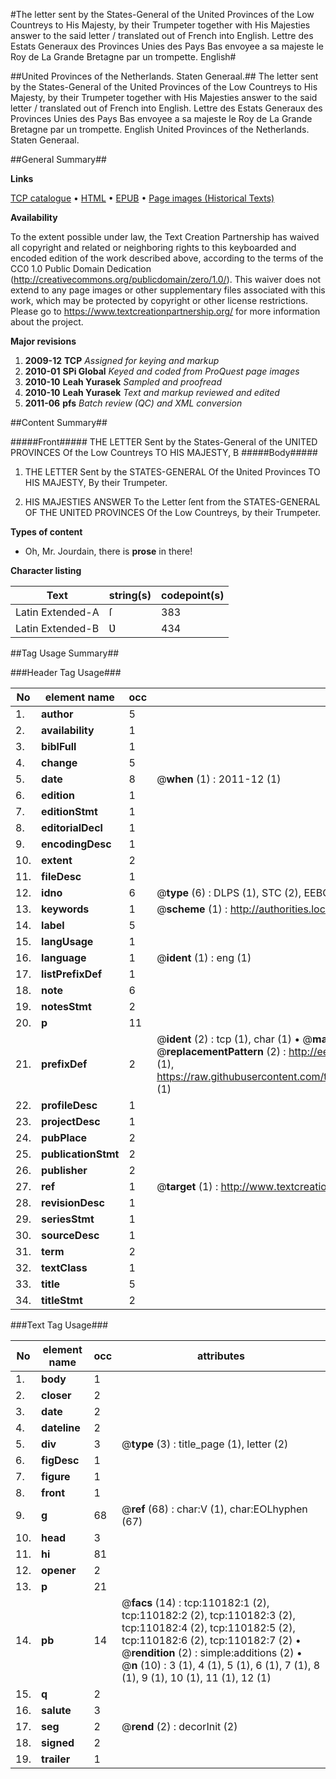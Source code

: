 #The letter sent by the States-General of the United Provinces of the Low Countreys to His Majesty, by their Trumpeter together with His Majesties answer to the said letter / translated out of French into English. Lettre des Estats Generaux des Provinces Unies des Pays Bas envoyee a sa majeste le Roy de La Grande Bretagne par un trompette. English#

##United Provinces of the Netherlands. Staten Generaal.##
The letter sent by the States-General of the United Provinces of the Low Countreys to His Majesty, by their Trumpeter together with His Majesties answer to the said letter / translated out of French into English.
Lettre des Estats Generaux des Provinces Unies des Pays Bas envoyee a sa majeste le Roy de La Grande Bretagne par un trompette. English
United Provinces of the Netherlands. Staten Generaal.

##General Summary##

**Links**

[TCP catalogue](http://www.ota.ox.ac.uk/tcp/)  • 
[HTML](http://tei.it.ox.ac.uk/tcp/Texts-HTML/free/A52/A52837.html)  • 
[EPUB](http://tei.it.ox.ac.uk/tcp/Texts-EPUB/free/A52/A52837.epub) • 
[Page images (Historical Texts)](https://historicaltexts.jisc.ac.uk/eebo-27701252e)

**Availability**

To the extent possible under law, the Text Creation Partnership has waived all copyright and related or neighboring rights to this keyboarded and encoded edition of the work described above, according to the terms of the CC0 1.0 Public Domain Dedication (http://creativecommons.org/publicdomain/zero/1.0/). This waiver does not extend to any page images or other supplementary files associated with this work, which may be protected by copyright or other license restrictions. Please go to https://www.textcreationpartnership.org/ for more information about the project.

**Major revisions**

1. __2009-12__ __TCP__ *Assigned for keying and markup*
1. __2010-01__ __SPi Global__ *Keyed and coded from ProQuest page images*
1. __2010-10__ __Leah Yurasek__ *Sampled and proofread*
1. __2010-10__ __Leah Yurasek__ *Text and markup reviewed and edited*
1. __2011-06__ __pfs__ *Batch review (QC) and XML conversion*

##Content Summary##

#####Front#####
THE LETTER Sent by the States-General of the UNITED PROVINCES Of the Low Countreys TO HIS MAJESTY, B
#####Body#####

1. THE LETTER Sent by the STATES-GENERAL Of the Ʋnited Provinces TO HIS MAJESTY, By their Trumpeter.

1. HIS MAJESTIES ANSWER To the Letter ſent from the STATES-GENERAL OF THE UNITED PROVINCES Of the Low Countreys, by their Trumpeter.

**Types of content**

  * Oh, Mr. Jourdain, there is **prose** in there!

**Character listing**


|Text|string(s)|codepoint(s)|
|---|---|---|
|Latin Extended-A|ſ|383|
|Latin Extended-B|Ʋ|434|

##Tag Usage Summary##

###Header Tag Usage###

|No|element name|occ|attributes|
|---|---|---|---|
|1.|__author__|5||
|2.|__availability__|1||
|3.|__biblFull__|1||
|4.|__change__|5||
|5.|__date__|8| @__when__ (1) : 2011-12 (1)|
|6.|__edition__|1||
|7.|__editionStmt__|1||
|8.|__editorialDecl__|1||
|9.|__encodingDesc__|1||
|10.|__extent__|2||
|11.|__fileDesc__|1||
|12.|__idno__|6| @__type__ (6) : DLPS (1), STC (2), EEBO-CITATION (1), OCLC (1), VID (1)|
|13.|__keywords__|1| @__scheme__ (1) : http://authorities.loc.gov/ (1)|
|14.|__label__|5||
|15.|__langUsage__|1||
|16.|__language__|1| @__ident__ (1) : eng (1)|
|17.|__listPrefixDef__|1||
|18.|__note__|6||
|19.|__notesStmt__|2||
|20.|__p__|11||
|21.|__prefixDef__|2| @__ident__ (2) : tcp (1), char (1)  •  @__matchPattern__ (2) : ([0-9\-]+):([0-9IVX]+) (1), (.+) (1)  •  @__replacementPattern__ (2) : http://eebo.chadwyck.com/downloadtiff?vid=$1&page=$2 (1), https://raw.githubusercontent.com/textcreationpartnership/Texts/master/tcpchars.xml#$1 (1)|
|22.|__profileDesc__|1||
|23.|__projectDesc__|1||
|24.|__pubPlace__|2||
|25.|__publicationStmt__|2||
|26.|__publisher__|2||
|27.|__ref__|1| @__target__ (1) : http://www.textcreationpartnership.org/docs/. (1)|
|28.|__revisionDesc__|1||
|29.|__seriesStmt__|1||
|30.|__sourceDesc__|1||
|31.|__term__|2||
|32.|__textClass__|1||
|33.|__title__|5||
|34.|__titleStmt__|2||


###Text Tag Usage###

|No|element name|occ|attributes|
|---|---|---|---|
|1.|__body__|1||
|2.|__closer__|2||
|3.|__date__|2||
|4.|__dateline__|2||
|5.|__div__|3| @__type__ (3) : title_page (1), letter (2)|
|6.|__figDesc__|1||
|7.|__figure__|1||
|8.|__front__|1||
|9.|__g__|68| @__ref__ (68) : char:V (1), char:EOLhyphen (67)|
|10.|__head__|3||
|11.|__hi__|81||
|12.|__opener__|2||
|13.|__p__|21||
|14.|__pb__|14| @__facs__ (14) : tcp:110182:1 (2), tcp:110182:2 (2), tcp:110182:3 (2), tcp:110182:4 (2), tcp:110182:5 (2), tcp:110182:6 (2), tcp:110182:7 (2)  •  @__rendition__ (2) : simple:additions (2)  •  @__n__ (10) : 3 (1), 4 (1), 5 (1), 6 (1), 7 (1), 8 (1), 9 (1), 10 (1), 11 (1), 12 (1)|
|15.|__q__|2||
|16.|__salute__|3||
|17.|__seg__|2| @__rend__ (2) : decorInit (2)|
|18.|__signed__|2||
|19.|__trailer__|1||
